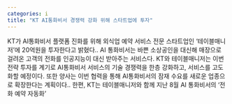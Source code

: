 ```yaml
---
categories: i
title: "KT AI통화비서 경쟁력 강화 위해 스타트업에 투자"
---
```

KT가 AI통화비서 플랫폼 진화를 위해 외식업 예약 서비스 전문 스타트업인 ‘테이블매니저’에 20억원을 투자한다고 밝혔다.. AI 통화비서는 바쁜 소상공인을 대신해 매장으로 걸려온 고객의 전화를 인공지능이 대신 받아주는 서비스다. KT와 테이블매니저는 이번 전략 투자를 계기로 AI통화비서 서비스의 기술 경쟁력을 한층 강화하고, 서비스를 고도화할 예정이다. 또한 양사는 이번 협력을 통해 AI통화비서의 잠재 수요를 새로운 업종으로 확장한다는 계획이다.. 한편, KT는 테이블매니저와 함께 지난 8월 AI 통화비서의 ‘전화 예약 자동화’